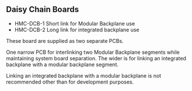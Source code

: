 Daisy Chain Boards
------------------
- HMC-DCB-1 Short link for Modular Backplane use
- HMC-DCB-2 Long link for integrated backplane use

These board are supplied as two separate PCBs.

One narrow PCB for interlinking two Modular Backplane
segments while maintaining system board separation.
The wider is for linking an integrated backplane with 
a modular backplane segment.

Linking an integrated backplane with a modular backplane
is not recommended other than for development purposes.
